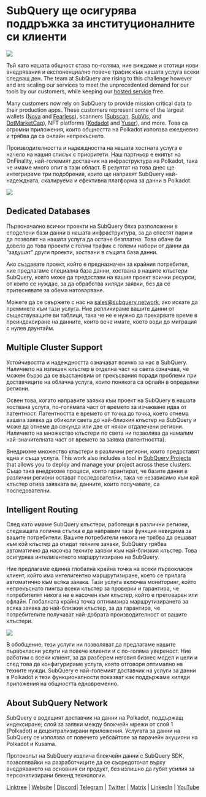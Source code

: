 # SubQuery ще осигурява поддръжка за институционалните си клиенти

![](https://miro.medium.com/max/1400/1*z_StqAT5KeaxQLBCm-xpRQ.jpeg)

Тъй като нашата общност става по-голяма, ние виждаме и стотици нови внедрявания и експоненциално повече трафик към нашата услуга всеки следващ ден. The team at SubQuery are rising to this challenge however and are scaling our services to meet the unprecedented demand for our tools by our customers, while keeping our [hosted service](https://projects.subquery.network/) free.

Many customers now rely on SubQuery to provide mission critical data to their production apps. These customers represent some of the largest wallets ([Nova](https://novawallet.io/) and [Fearless](https://fearlesswallet.io/)), scanners ([Subscan](https://www.subscan.io/), [SubVis](https://www.subvis.io/), and [DotMarketCap](https://dotmarketcap.com/)), NFT platforms ([Kodadot](https://kodadot.xyz/) and [Yuser](https://yuser.co/)), and more. Това са огромни приложения, които общността на Polkadot използва ежедневно и трябва да са онлайн непрекъснато.

Производителността и надеждността на нашата хостната услуга е начело на нашия списък с приоритети. Наш партньор е екипът на OnFinality, най-големият доставчик на инфраструктура на Polkadot, така че имаме много опит в тази област. В резултат на това днес ще интегрираме три подобрения, които ще направят SubQuery най-надеждната, скалируема и ефективна платформа за данни в Polkadot.

![](https://miro.medium.com/max/1200/1*QckhJzjQqw9czpBMRhXgXQ.gif)

## Dedicated Databases

Първоначално всички проекти на SubQuery бяха разположени в споделени бази данни в нашата инфраструктура, за да спестят пари и да позволят на нашата услуга да остане безплатна. Това обаче би довело до това проекти с голям трафик с големи набори от данни да "задушат" други проекти, хоствани в същата база данни.

Ако създавате проект, който е предназначен за крайния потребител, ние предлагаме специална база данни, хоствана в нашите клъстери SubQuery, която може да предостави на вашия проект всички ресурси, от които се нуждае, за да обработва хиляди заявки, без да се притеснявате за обема натоварване.

Можете да се свържете с нас на sales@subquery.network, ако искате да преминете към тази услуга. Ние репликираме вашите данни от съществуващите ви таблици, така че не е нужно да прекарвате време в преиндексиране на данните, които вече имате, което води до миграция с нулев даунтайм.

## Multiple Cluster Support

Устойчивостта и надеждността означават всичко за нас в SubQuery. Наличието на излишен клъстер в отделна част на света означава, че можем бързо да се възстановим от прекъсвания поради проблеми при доставчиците на облачна услуга, които понякога са офлайн в определни региони.

Освен това, когато направите заявка към проект на SubQuery в нашата хоствана услуга, по-голямата част от времето за изчакване идва от латентност. Латентността е времето от точка до точка, което отнема вашата заявка да обиколи света до най-близкия клъстер на SubQuery и може да отнеме до секунда или две от някои отдалечени региони. Наличието на множество клъстери по света ни позволява да намалим най-значителната част от времето за заявка (латентността).

Внедрихме множество клъстери в различни региони, които предоставят една и съща услуга. This work also includes a tool in [SubQuery Projects](https://project.subquery.network/) that allows you to deploy and manage your project across these clusters. Също така внедрихме процеси, които гарантират, че базите данни в различни региони остават последователни, така че независимо към кой клъстер отива заявката ви, данните, които получавате, са последователни.

## Intelligent Routing

След като имаме SubQuery клъстери, работещи в различни региони, следващата логична стъпка е да направим тази функция невидима за вашите потребители. Вашите потребители никога не трябва да решават към кой клъстер да отидат техните заявки, SubQuery трябва автоматично да насочва техните заявки към най-близкия клъстер. Това осигурява интелигентното маршрутизиране на SubQuery.

Ние предлагаме единна глобална крайна точка на всеки първокласен клиент, който има интелигентно маршрутизиране, което се прилага автоматично към всяка заявка. Тази услуга включва мониторинг, който непрекъснато пингва всеки клъстер за проверки и гарантира, че потребителят никога не е насочен към клъстер, който е претоварен или офлайн. Глобалната крайна точка оптимизира маршрутизирането за всяка заявка до най-близкия клъстер, за да гарантира, че потребителите получават най-добрата производителност от вашите клъстери.

![](https://miro.medium.com/max/1000/0*DNXDiABzli0et1MU)

В обобщение, тези услуги ни позволяват да предлагаме нашите първокласни услуги на повече клиенти и с по-голяма увереност. Ние работим с всеки клиент, за да разберем неговия бизнес модел и цели и след това да конфигурираме услуга, която отговоря оптимално на техните нужди. SubQuery е най-големият доставчик на услуги за данни в Polkadot и тези функционалности показват как поддържаме хиляди приложения на общността едновременно.

## About SubQuery Network

SubQuery е водещият доставчик на данни на Polkadot, поддържащ индексиране; слой за заявки между блокчейн мрежи от слой 1 (Polkadot) и децентрализирани приложения. Услугата за данни на SubQuery се използва от повечето уебсайтове за парачейн акуциони на Polkadot и Kusama.

Протоколът на SubQuery извлича блокчейн данни с SubQuery SDK, позволявайки на разработчиците да се съсредоточат върху внедряването на основния си продукт, без излишно да губят усилия за персонализирани бекенд технологии.

[Linktree](https://linktr.ee/subquerynetwork) | [Website](https://subquery.network/) | [Discord](https://discord.com/invite/78zg8aBSMG)| [Telegram](https://t.me/subquerynetwork) | [Twitter](https://twitter.com/subquerynetwork) | [Matrix](https://matrix.to/#/#subquery:matrix.org) | [LinkedIn](https://www.linkedin.com/company/subquery) | [YouTube](https://www.youtube.com/channel/UCi1a6NUUjegcLHDFLr7CqLw)
